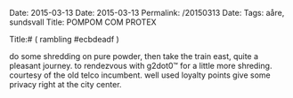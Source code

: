 Date: 2015-03-13
Date: 2015-03-13
Permalink: /20150313
Date: 
Tags: aåre, sundsvall
Title: POMPOM COM PROTEX
  
Title:# ( rambling #ecbdeadf )  
  
do some shredding on pure powder, then take the train east, quite a pleasant journey. to rendezvous with g2dot0™ for a little more shreding. courtesy of the old telco incumbent. well used loyalty points give some privacy right at the city center.  

